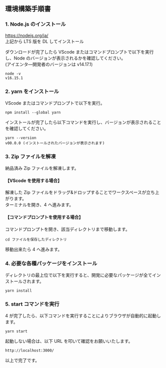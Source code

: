 ## 環境構築手順書

### 1. Node.js のインストール

https://nodejs.org/ja/  
上記から LTS 版を DL してインストール

ダウンロードが完了したら VScode またはコマンドプロンプトで以下を実行し、Node のバージョンが表示されるかを確認してください。  
(アイエンタ―開発者のバージョンは v14.17.1)

```
node -v
v16.15.1
```

### 2. yarn をインストール

VScode またはコマンドプロンプトで以下を実行。

```
npm install --global yarn
```

インストールが完了したら以下コマンドを実行し、バージョンが表示されることを確認してください。

```
yarn --version
v00.0.0 (インストールされたバージョンが表示されます)
```

### 3. Zip ファイルを解凍

納品済み Zip ファイルを解凍します。

#### 【VScode を使用する場合】

解凍した Zip ファイルをドラッグ&ドロップすることでワークスペースが立ち上がります。  
ターミナルを開き、4 へ進みます。

#### 【コマンドプロンプトを使用する場合】

コマンドプロンプトを開き、該当ディレクトリまで移動します。

```
cd ファイルを保存したディレクトリ
```

移動出来たら 4 へ進みます。

### 4. 必要な各種パッケージをインストール

ディレクトリの最上位で以下を実行すると、開発に必要なパッケージが全てインストールされます。

```
yarn install
```

### 5. start コマンドを実行

4 が完了したら、以下コマンドを実行することによりブラウザが自動的に起動します。

```
yarn start
```

起動しない場合は、以下 URL を叩いて確認をお願いいたします。

```
http://localhost:3000/
```

以上で完了です。
